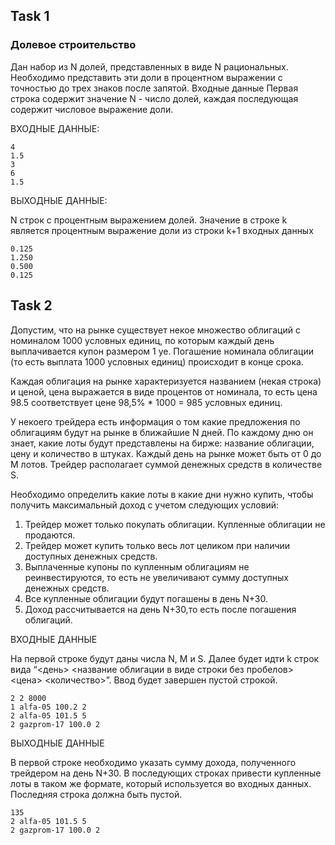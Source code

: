 <h2>Task 1</h2>
<h3>Долевое строительство</h3>
Дан набор из N долей, представленных в виде N рациональных. Необходимо представить эти доли в процентном выражении c точностью до трех знаков после запятой.
Входные данные
Первая строка содержит значение N - число долей, каждая последующая содержит числовое выражение доли.

ВХОДНЫЕ ДАННЫЕ:
```
4
1.5
3
6
1.5
```
ВЫХОДНЫЕ ДАННЫЕ:

N строк с процентным выражением долей. Значение в строке k является процентным выражение доли из строки k+1 входных данных
```
0.125
1.250
0.500
0.125
```

<h2>Task 2</h2>

Допустим, что на рынке существует некое множество облигаций с номиналом 1000 условных единиц, по которым каждый день выплачивается купон размером 1 уе. Погашение номинала облигации (то есть выплата 1000 условных единиц) происходит в конце срока.

Каждая облигация на рынке характеризуется названием (некая строка) и ценой, цена выражается в виде процентов от номинала, то есть цена 98.5 соответствует цене 98,5% * 1000 = 985 условных единиц.

У некоего трейдера есть информация о том какие предложения по облигациям будут на рынке в ближайшие N дней. По каждому дню он знает, какие лоты будут представлены на бирже: название облигации, цену и количество в штуках. Каждый день на рынке может быть от 0 до M лотов. Трейдер располагает суммой денежных средств в количестве S.

Необходимо определить какие лоты в какие дни нужно купить, чтобы получить максимальный доход с учетом следующих условий:

1. Трейдер может только покупать облигации. Купленные облигации не продаются.
2. Трейдер может купить только весь лот целиком при наличии доступных денежных средств.
3. Выплаченные купоны по купленным облигациям не реинвестируются, то есть не увеличивают сумму доступных денежных средств. 
4.  Все купленные облигации будут погашены в день N+30. 
5.  Доход рассчитывается на день N+30,то есть после погашения облигаций. 

ВХОДНЫЕ ДАННЫЕ

На первой строке будут даны числа N, M и S. Далее будет идти k строк вида “<день> <название облигации в виде строки без пробелов> <цена> <количество>”.  Ввод будет завершен пустой строкой.

```
2 2 8000
1 alfa-05 100.2 2
2 alfa-05 101.5 5
2 gazprom-17 100.0 2
```

ВЫХОДНЫЕ ДАННЫЕ

В первой строке необходимо указать сумму дохода, полученного трейдером на день N+30. В последующих строках привести купленные лоты в таком же формате, который используется во входных данных. Последняя строка должна быть пустой.

```
135
2 alfa-05 101.5 5
2 gazprom-17 100.0 2
```